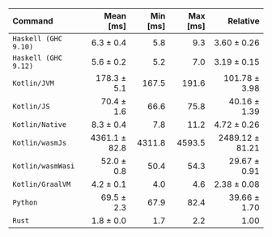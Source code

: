| Command | Mean [ms] | Min [ms] | Max [ms] | Relative |
|:---|---:|---:|---:|---:|
| `Haskell (GHC 9.10)` | 6.3 ± 0.4 | 5.8 | 9.3 | 3.60 ± 0.26 |
| `Haskell (GHC 9.12)` | 5.6 ± 0.2 | 5.2 | 7.0 | 3.19 ± 0.15 |
| `Kotlin/JVM` | 178.3 ± 5.1 | 167.5 | 191.6 | 101.78 ± 3.98 |
| `Kotlin/JS` | 70.4 ± 1.6 | 66.6 | 75.8 | 40.16 ± 1.39 |
| `Kotlin/Native` | 8.3 ± 0.4 | 7.8 | 11.2 | 4.72 ± 0.26 |
| `Kotlin/wasmJs` | 4361.1 ± 82.8 | 4311.8 | 4593.5 | 2489.12 ± 81.21 |
| `Kotlin/wasmWasi` | 52.0 ± 0.8 | 50.4 | 54.3 | 29.67 ± 0.91 |
| `Kotlin/GraalVM` | 4.2 ± 0.1 | 4.0 | 4.6 | 2.38 ± 0.08 |
| `Python` | 69.5 ± 2.3 | 67.9 | 82.4 | 39.66 ± 1.70 |
| `Rust` | 1.8 ± 0.0 | 1.7 | 2.2 | 1.00 |
